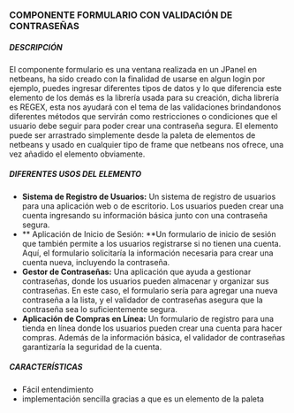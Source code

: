 ### COMPONENTE FORMULARIO CON VALIDACIÓN DE CONTRASEÑAS

##### DESCRIPCIÓN

El componente formulario es una ventana realizada en un JPanel en netbeans, ha sido creado con la finalidad de usarse en algun login por ejemplo, puedes ingresar diferentes tipos de datos y lo que diferencia este elemento de los demás es la librería usada para su creación, dicha librería es REGEX, esta nos ayudará con el tema de las validaciones brindandonos diferentes métodos que servirán como restricciones o condiciones que el usuario debe seguir para poder crear una contraseña segura.
El elemento puede ser arrastrado simplemente desde la paleta de elementos de netbeans y usado en cualquier tipo de frame que netbeans nos ofrece, una vez añadido el elemento obviamente.


##### DIFERENTES USOS DEL ELEMENTO

-  **Sistema de Registro de Usuarios:** Un sistema de registro de usuarios para una aplicación web o de escritorio. Los usuarios pueden crear una cuenta ingresando su información básica junto con una contraseña segura.
-   ** Aplicación de Inicio de Sesión: **Un formulario de inicio de sesión que también permite a los usuarios registrarse si no tienen una cuenta. Aquí, el formulario solicitaría la información necesaria para crear una cuenta nueva, incluyendo la contraseña.
-   **Gestor de Contraseñas:** Una aplicación que ayuda a gestionar contraseñas, donde los usuarios pueden almacenar y organizar sus contraseñas. En este caso, el formulario sería para agregar una nueva contraseña a la lista, y el validador de contraseñas asegura que la contraseña sea lo suficientemente segura.
-  **Aplicación de Compras en Línea:** Un formulario de registro para una tienda en línea donde los usuarios pueden crear una cuenta para hacer compras. Además de la información básica, el validador de contraseñas garantizaría la seguridad de la cuenta.


##### CARACTERÍSTICAS 

- Fácil entendimiento
- implementación sencilla gracias a que es un elemento de la paleta



